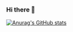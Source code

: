 ### Hi there 👋

[![Anurag's GitHub stats](https://github-readme-stats.vercel.app/api?username=askagi)](https://github.com/anuraghazra/github-readme-stats)
